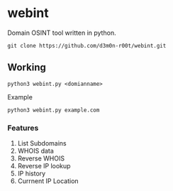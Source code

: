 # webint
Domain OSINT tool written in python. 

```
git clone https://github.com/d3m0n-r00t/webint.git
```

## Working
```
python3 webint.py <domianname>
```
Example
```
python3 webint.py example.com
```

### Features
1. List Subdomains
2. WHOIS data
3. Reverse WHOIS 
4. Reverse IP lookup
5. IP history
6. Currnent IP Location
